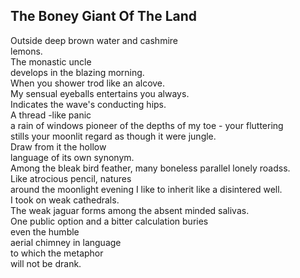 The Boney Giant Of The Land
---------------------------
Outside deep brown water and cashmire  
lemons.  
The monastic uncle  
develops in the blazing morning.  
When you shower trod like an alcove.  
My sensual eyeballs entertains you always.  
Indicates the wave's conducting hips.  
A thread -like panic  
a rain of windows pioneer of the depths of my toe - your fluttering  
stills your moonlit regard as though it were jungle.  
Draw from it the hollow  
language of its own synonym.  
Among the bleak bird feather, many boneless parallel lonely roadss.  
Like atrocious pencil, natures  
around the moonlight evening I like to inherit like a disintered well.  
I took on weak cathedrals.  
The weak jaguar forms among the absent minded salivas.  
One public option and a bitter calculation buries  
even the humble  
aerial chimney in language  
to which the metaphor  
will not be drank.  
